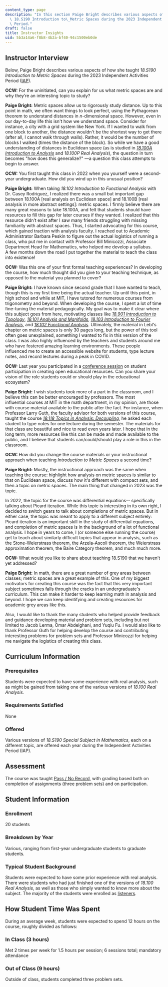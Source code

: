```yaml
---
content_type: page
description: "In this section Paige Bright describes various aspects of how she taught\
  \ 18.S190 Introduction to\_Metric Spaces during the 2023 Independent Activities\
  \ Period."
draft: false
title: Instructor Insights
uid: 5b3a14a6-f8b8-4b2a-bf40-94c1500eb0de
---
```

## Instructor Interview

Below, Paige Bright describes various aspects of how she taught *18.S190 Introduction to Metric Spaces* during the 2023 Independent Activities Period ([IAP](https://elo.mit.edu/iap/)).

**OCW:** For the uninitiated, can you explain for us what metric spaces are and why they’re an interesting topic to study?

**Paige Bright:** Metric spaces allow us to rigorously study distance. Up to this point in math, we often want things to look perfect, using the Pythagorean theorem to understand distances in *n*\-dimensional space. However, even in our day-to-day life this isn't how we understand space. Consider for instance, a city with a grid system like New York. If I wanted to walk from one block to another, the distance wouldn't be the shortest way to get there (after all, I cannot walk through walls). Rather, it would be the number of blocks I walked (times the distance of the block). So while we have a good understanding of distances in Euclidean space (as is studied in [*18.100A Introduction to Analysis*](https://ocw.mit.edu/courses/18-100a-introduction-to-analysis-fall-2012/) and *18.100P Real Analysis*), the question in turn becomes "how does this generalize?" —a question this class attempts to begin to answer.

**OCW:** You first taught this class in 2022 when you yourself were a second-year undergraduate. How did you wind up in this unusual position?

**Paige Bright:** When taking *18.102 Introduction to Functional Analysis* with Dr. Casey Rodriguez, I realized there was a small but important gap between 18.100A \[real analysis on Euclidean space\] and 18.100B \[real analysis in more abstract settings\]: metric spaces. I firmly believe there are many great reasons to take 18.100A, and felt that students should have resources to fill this gap for later courses if they wanted. I realized that this resource didn’t exist after I saw many friends struggling with missing familiarity with abstract spaces. Thus, I started advocating for this course, which gained traction with analysis faculty. I reached out to Academic Administrator Barbara Peskin to figure out the actual logistics of running a class, who put me in contact with Professor Bill Minicozzi, Associate Department Head for Mathematics, who helped me develop a syllabus. A few months down the road I put together the material to teach the class into existence!

**OCW:** Was this one of your first formal teaching experiences? In developing the course, how much thought did you give to your teaching technique, as opposed to the material you planned to cover?

**Paige Bright:** I have known since second grade that I have wanted to teach, though this is my first time being the actual teacher. Up until this point, in high school and while at MIT, I have tutored for numerous courses from trigonometry and beyond. When developing the course, I spent a lot of time fine-tuning the material pedagogically. My goal was to make it clear where this subject goes from here, motivating classes like [*18.901 Introduction to Topology*](https://ocw.mit.edu/courses/18-901-introduction-to-topology-fall-2004/), [*18.101 Analysis and Manifolds*](https://ocw.mit.edu/courses/18-101-analysis-ii-fall-2005/), [*18.103 Introduction to Fourier Analysis*](https://ocw.mit.edu/courses/18-103-fourier-analysis-fall-2013/), and [*18.102 Functional Analysis*](https://ocw.mit.edu/courses/18-102-introduction-to-functional-analysis-spring-2021/). Ultimately, the material in Lebl's chapter on metric spaces is only 30 pages long, but the power of this tool often goes unexplained, something I wanted to fix in this version of the class. I was also highly influenced by the teachers and students around me who have fostered amazing learning environments. These people influenced me to create an accessible website for students, type lecture notes, and record lectures during a peak in COVID.

**OCW:** Last year you participated in a [conference session](https://opened21.sched.com/event/moRa/when-students-create-oer-what-weve-learned-and-whats-next-at-mit-opencourseware) on student participation in creating open educational resources. Can you share your vision of the role students could or should play in the educational ecosystem?

**Paige Bright:** I wish students took more of a part in the classroom, and I believe this can be better encouraged by professors. The most influential courses at MIT in the math department, in my opinion, are those with course material available to the public after the fact. For instance, when Professor Larry Guth, the faculty advisor for both versions of this course, taught the course [*18.118 Topics in Analysis: Decoupling*](https://math.mit.edu/~lguth/Math118.html), he asked each student to type notes for one lecture during the semester. The materials for that class are beautiful and nice to read even years later. I hope that in the long term, more resources like this can be made and made available to the public, and I believe that students can/could/should play a role in this in the classroom.

**OCW:** How did you change the course materials or your instructional approach when teaching *Introduction to Metric Spaces* a second time?

**Paige Bright:** Mostly, the instructional approach was the same when teaching the course: highlight how analysis on metric spaces is similar to that on Euclidean space, discuss how it's different with compact sets, and then a topic on metric spaces. The main thing that changed in 2023 was the topic.

In 2022, the topic for the course was differential equations-- specifically talking about Picard iteration. While this topic is interesting in its own right, I decided to switch gears to talk about completions of metric spaces. But in either case, the topic was meant to apply to a different subject entirely: Picard iteration is an important skill in the study of differential equations, and completion of metric spaces is in the background of a lot of functional analysis. I hope in years to come, I (or someone else running the course) get to teach about similarly difficult topics that appear in analysis, such as the Stone-Weierstrass theorem, the Arzela-Ascoli theorem, the Weierstrass approximation theorem, the Baire Category theorem, and much much more.

**OCW:** What would you like to share about teaching 18.S190 that we haven’t yet addressed?

**Paige Bright:** In math, there are a great number of grey areas between classes; metric spaces are a great example of this. One of my biggest motivators for creating this course was the fact that this very important subject sometimes falls through the cracks in an undergraduate's curriculum. This can make it harder to keep learning math in analysis and beyond. I hope we can keep identifying and creating resources for academic grey areas like this.

Also, I would like to thank the many students who helped provide feedback and guidance developing material and problem sets, including but not limited to Jacob Lerma, Omar Abdelghani, and Yuqiu Fu. I would also like to thank Professor Guth for helping develop the course and contributing interesting problems for problem sets and Professor Minicozzi for helping me navigate the logistics of creating this class.

## Curriculum Information

### Prerequisites

Students were expected to have some experience with real analysis, such as might be gained from taking one of the various versions of *18.100 Real Analysis.*

### Requirements Satisfied

None

### Offered

Various versions of *18.S190 Special Subject in Mathematics*, each on a different topic, are offered each year during the Independent Activities Period (IAP).

## Assessment

The course was taught [Pass / No Record](https://registrar.mit.edu/classes-grades-evaluations/grades/grading-policies/flexible-pnr-grading-option), with grading based both on completion of assignments (three problem sets) and on participation.

## Student Information

### Enrollment

20 students

### Breakdown by Year

Various, ranging from first-year undergraduate students to graduate students.

### Typical Student Background

Students were expected to have some prior experience with real analysis. There were students who had just finished one of the versions of *18.100 Real Analysis*, as well as those who simply wanted to know more about the subject. The majority of the students were enrolled as [listeners](https://registrar.mit.edu/classes-grades-evaluations/grades/grading-policies/listener-status-auditing).

## How Student Time Was Spent

During an average week, students were expected to spend 12 hours on the course, roughly divided as follows:

### In Class (3 hours)

Met 2 times per week for 1.5 hours per session; 6 sessions total; mandatory attendance

### Out of Class (9 hours)

Outside of class, students completed three problem sets.